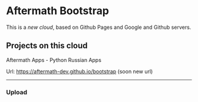 # Aftermath Bootstrap
This is a _new cloud_, based on Github Pages and  Google and Github servers.

## Projects on this cloud 
Aftermath Apps - Python Russian Apps

Url: https://aftermath-dev.github.io/bootstrap (soon new url)

---------------------------

### Upload

